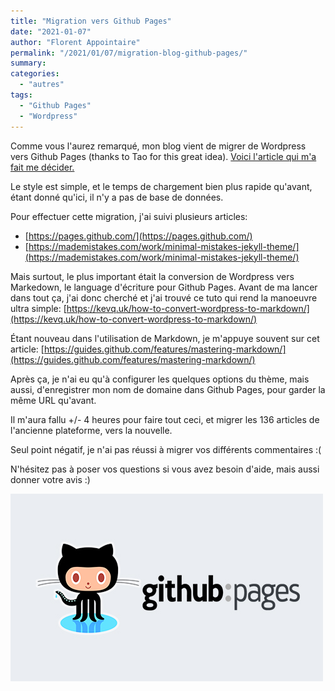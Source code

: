 ```yaml
---
title: "Migration vers Github Pages"
date: "2021-01-07"
author: "Florent Appointaire"
permalink: "/2021/01/07/migration-blog-github-pages/"
summary: 
categories: 
  - "autres"
tags:
  - "Github Pages"
  - "Wordpress"
---
```

Comme vous l'aurez remarqué, mon blog vient de migrer de Wordpress vers Github Pages (thanks to Tao for this great idea). [Voici l'article qui m'a fait me décider.](https://blog.tyang.org/2021/01/04/moved-my-blog-to-github-pages/)

Le style est simple, et le temps de chargement bien plus rapide qu'avant, étant donné qu'ici, il n'y a pas de base de données.

Pour effectuer cette migration, j'ai suivi plusieurs articles:

* [https://pages.github.com/](https://pages.github.com/)
* [https://mademistakes.com/work/minimal-mistakes-jekyll-theme/](https://mademistakes.com/work/minimal-mistakes-jekyll-theme/)

Mais surtout, le plus important était la conversion de Wordpress vers Markedown, le language d'écriture pour Github Pages. Avant de ma lancer dans tout ça, j'ai donc cherché et j'ai trouvé ce tuto qui rend la manoeuvre ultra simple: [https://kevq.uk/how-to-convert-wordpress-to-markdown/](https://kevq.uk/how-to-convert-wordpress-to-markdown/)

Étant nouveau dans l'utilisation de Markdown, je m'appuye souvent sur cet article: [https://guides.github.com/features/mastering-markdown/](https://guides.github.com/features/mastering-markdown/)

Après ça, je n'ai eu qu'à configurer les quelques options du thème, mais aussi, d'enregistrer mon nom de domaine dans Github Pages, pour garder la même URL qu'avant.

Il m'aura fallu +/- 4 heures pour faire tout ceci, et migrer les 136 articles de l'ancienne plateforme, vers la nouvelle.

Seul point négatif, je n'ai pas réussi à migrer vos différents commentaires :(

N'hésitez pas à poser vos questions si vous avez besoin d'aide, mais aussi donner votre avis :)

![](/assets/images/2021/githubpages.jpg)